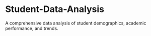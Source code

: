 # Student-Data-Analysis
A comprehensive data analysis of student demographics, academic performance, and trends.
